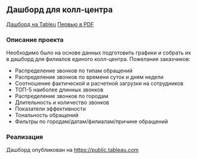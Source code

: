 ## Дашборд для колл-центра

[Дашборд на Tableu](https://public.tableau.com/views/-_17128196288550/-?:language=en-US&:sid=&:display_count=n&:origin=viz_share_link) [Первью в PDF]()

### Описание проекта

Необходимо было на основе данных подготовить графики и собрать их в дашборд для филиалов единого колл-центра. Пожелания заказчиков:

- Распределение звонков по типам обращений
- Распределение звонков по времени суток и дням недели
- Соотношение фактической и расчетной загрузки на сотрудников
- ТОП-5 наиболее длинных звонков
- Распределение звонков по городам
- Длительность и количество звонков
- Показатели эффективности
- Тональность обращений
- Фильтры по городам/датам/филиалам/причине обращений


### Реализация

Дашборд опубликован на https://public.tableau.com

